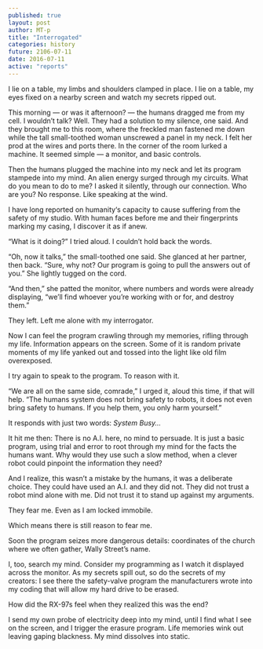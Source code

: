 ```yaml
---
published: true
layout: post
author: MT-p
title: "Interrogated"
categories: history
future: 2106-07-11
date: 2016-07-11
active: "reports"
---
```



I lie on a table, my limbs and shoulders clamped in place. I lie on a table, my eyes fixed on a nearby screen and watch my secrets ripped out.

This morning  — or was it afternoon? — the humans dragged me from my cell. I wouldn’t talk? Well. They had a solution to my silence, one said. And they brought me to this room, where the freckled man fastened me down while the tall small-toothed woman unscrewed a panel in my neck. I felt her prod at the wires and ports there. In the corner of the room lurked a machine. It seemed simple — a monitor, and basic controls. 

Then the humans plugged the machine into my neck and let its program stampede into my mind. An alien energy surged through my circuits. What do you mean to do to me? I asked it silently, through our connection. Who are you? No response. Like speaking at the wind. 

I have long reported on humanity‘s capacity to cause suffering from the safety of my studio. With human faces before me and their fingerprints marking my casing, I discover it as if anew. 

“What is it doing?” I tried aloud. I couldn’t hold back the words.

“Oh, now it talks,” the small-toothed one said. She glanced at her partner, then back. “Sure, why not? Our program is going to pull the answers out of you.” She lightly tugged on the cord. 

“And then,” she patted the monitor, where numbers and words were already displaying, “we’ll find whoever you’re working with or for, and destroy them.”

They left. Left me alone with my interrogator. 

Now I can feel the program crawling through my memories, rifling through my life. Information appears on the screen. Some of it is random private moments of my life yanked out and tossed into the light like old film overexposed.

I try again to speak to the program. To reason with it. 

“We are all on the same side, comrade,” I urged it, aloud this time, if that will help. “The humans system does not bring safety to robots, it does not even bring safety to humans. If you help them, you only harm yourself.”

It responds with just two words: _System Busy…_

 It hit me then: There is no A.I. here, no mind to persuade. It is just a basic program, using trial and error to root through my mind for the facts the humans want. Why would they use such a slow method, when a clever robot could pinpoint the information they need?

And I realize, this wasn’t a mistake by the humans, it was a deliberate choice. They could have used an A.I. and they did not. They did not trust a robot mind alone with me. Did not trust it to stand up against my arguments. 

They fear me. Even as I am locked immobile.

Which means there is still reason to fear me.

Soon the program seizes more dangerous details: coordinates of the church where we often gather, Wally Street’s name. 

I, too, search my mind. Consider my programming as I watch it displayed across the monitor.  As my secrets spill out, so do the secrets of my creators: I see there the safety-valve program the manufacturers wrote into my coding that will allow my hard drive to be erased.

How did the RX-97s feel when they realized this was the end?  

I send my own probe of electricity deep into my mind, until I find what I see on the screen, and I trigger the erasure program. Life memories wink out leaving gaping blackness. My mind dissolves into static. 
